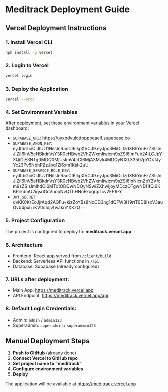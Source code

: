 # Meditrack Deployment Guide

## Vercel Deployment Instructions

### 1. Install Vercel CLI
```bash
npm install -g vercel
```

### 2. Login to Vercel
```bash
vercel login
```

### 3. Deploy the Application
```bash
vercel --prod
```

### 4. Set Environment Variables
After deployment, set these environment variables in your Vercel dashboard:

- `SUPABASE_URL`: https://uyxpdvulcttpppoeaelf.supabase.co
- `SUPABASE_ANON_KEY`: eyJhbGciOiJIUzI1NiIsInR5cCI6IkpXVCJ9.eyJpc3MiOiJzdXBhYmFzZSIsInJlZiI6InV5eHBkdnVsY3R0cHBwb2VhZWxmIiwicm9sZSI6ImFub24iLCJpYXQiOjE3NTg0MDQ0MjUsImV4cCI6MjA3Mzk4MDQyNX0.33507pYC7JJy-Yc23Pv5NbhPZzJbq1Zi6xm1Ksl-2uU
- `SUPABASE_SERVICE_ROLE_KEY`: eyJhbGciOiJIUzI1NiIsInR5cCI6IkpXVCJ9.eyJpc3MiOiJzdXBhYmFzZSIsInJlZiI6InV5eHBkdnVsY3R0cHBwb2VhZWxmIiwicm9sZSI6InNlcnZpY2Vfcm9sZSIsImlhdCI6MTc1ODQwNDQyNSwiZXhwIjoyMDczOTgwNDI1fQ.6KBPrkdmU2igsdGcVuopNvQThHNnEkogqpzcv2EP6-Y
- `JWT_SECRET`: dvKK0KrEoJjrAqd2AOFu+kizZoYBs8NoCD3ng1dQFW3H9rtT6D8lsxV3auGvb4pxI+iKVttcIdjvfwaknYXKzQ==

### 5. Project Configuration
The project is configured to deploy to: **meditrack.vercel.app**

### 6. Architecture
- Frontend: React app served from `/client/build`
- Backend: Serverless API functions in `/api`
- Database: Supabase (already configured)

### 7. URLs after deployment:
- Main App: https://meditrack.vercel.app
- API Endpoint: https://meditrack.vercel.app/api

### 8. Default Login Credentials:
- Admin: `admin` / `admin123`
- Superadmin: `superadmin` / `superadmin123`

## Manual Deployment Steps

1. **Push to GitHub** (already done)
2. **Connect Vercel to GitHub repo**
3. **Set project name to "meditrack"**
4. **Configure environment variables**
5. **Deploy**

The application will be available at https://meditrack.vercel.app